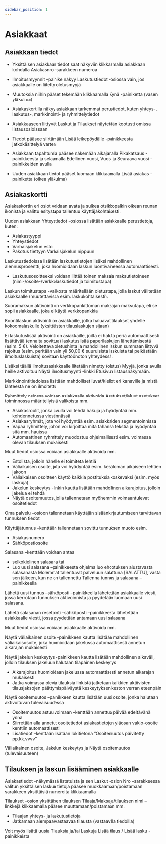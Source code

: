 ```yaml
---
sidebar_position: 1
---
```


# Asiakkaat

## Asiakkaan tiedot
- Yksittäisen asiakkaan tiedot saat näkyviin klikkaamalla asiakkaan kohdalla Asiakasnro -sarakkeen numeroa

- Ilmoitusmyynnit –painike näkyy Laskutustiedot -osiossa vain, jos asiakkaalle on liitetty oletusmyyjä

- Muutoksia niihin pääset tekemään klikkaamalla Kynä -painiketta (vasen yläkulma)

- Asiakaskortilla näkyy asiakkaan tarkemmat perustiedot, kuten yhteys-, laskutus-, markkinointi- ja ryhmittelytiedot

- Asiakkaaseen liittyvät Laskut ja Tilaukset näytetään kootusti omissa listausosioissaan

- Tiedot pääsee siirtämään Lisää leikepöydälle -painikkeesta jatkokäsittelyä varten
- Asiakkaan tapahtumia pääsee näkemään aikajanalla Pikakatsaus -painikkeesta ja selaamalla Edellinen vuosi, Vuosi ja Seuraava vuosi -painikkeiden avulla

- Uuden asiakkaan tiedot pääset luomaan klikkaamalla Lisää asiakas -painiketta (oikea yläkulma)

## Asiakaskortti

Asiakaskortin eri osiot voidaan avata ja sulkea otsikkopalkin oikean reunan ikonista ja valittu esitystapa tallentuu käyttäjäkohtaisesti.

Uuden asiakkaan Yhteystiedot -osiossa lisätään asiakkaalle perustietoja, kuten:
- Asiakastyyppi
- Yhteystiedot
- Varhaisjakelun esto
- Pakotus tiettyyn Varhaisjakelun nippuun

Laskutustiedoissa lisätään laskutustietojen lisäksi mahdollinen alennusprosentti, joka huomioidaan laskun luontivaiheessa automaattisesti.
- Laskutusosoitteeksi voidaan liittää toinen maksaja maksutietoineen (nimi-/osoite-/verkkolaskutiedot ja toimitustapa)

Laskun toimitustapa -valikosta määritellään oletustapa, jolla laskut välitetään asiakkaalle (muutettavissa esim. laskukohtaisesti).

Suoramaksun aktivointi on verkkopankittoman maksajan maksutapa, eli se sopii asiakkaalle, joka ei käytä verkkopankkia

Koontilaskun aktivointi on asiakkaille, jotka haluavat tilaukset yhdelle kokoomalaskulle (yksittäisten tilauslaskujen sijaan)

Ei laskutuslisää aktivointi on asiakkaille, joilta ei haluta periä automaattisesti lisättävää (ennalta sovittua) laskutuslisää paperilaskujen lähettämisestä (esim. 5 €).
Veloitettava oletushinta ja mahdollinen laskun summaan liittyvä rajoitus (esim. peritään vain yli 50,00 € suuruisista laskuista tai pelkästään ilmoituslaskuista) sovitaan käyttöönoton yhteydessä.

Lisäksi täällä ilmoitusasiakkaalle liitetään nimetty (oletus) Myyjä, jonka avulla heille aktivoituu Näytä ilmoitusmyynti -linkki Etusivun listausnäkymään.

Markkinointitiedoissa lisätään mahdolliset luvat/kiellot eri kanaville ja mistä lähteestä ne on ilmoitettu

Ryhmittely osiossa voidaan asiakkaalle aktivoida Asetukset/Muut asetukset toiminnossa määritellyistä valikoista mm.
- Asiakasroolit, jonka avulla voi tehdä hakuja ja hyödyntää mm. kohdennetussa viestinnässä
- Asiakasryhmät, jota voi hyödyntää esim. asiakkaiden segmentoinnissa
- Vapaa ryhmittely, johon voi kirjoittaa mitä tahansa tekstiä ja hyödyntää sitä mm. hauissa
- Automaattinen ryhmittely muodostuu ohjelmallisesti esim. voimassa olevan tilauksen mukaisesti

Muut tiedot osiossa voidaan asiakkaalle aktivoida mm.
- Estolista, jolloin hänelle ei toimiteta lehtiä
- Väliaikaisen osoite, jota voi hyödyntää esim. kesäloman aikaiseen lehtien jakoon
- Väliaikaisen osoitteen käyttö kaikkia postituksia koskevaksi (esim. myös laskuja)
- Jakelun keskeytys -linkin kautta lisätään mahdollinen aikarajoitus, jolloin jakelua ei tehdä
- Näytä osoitemuutos, jolla tallennetaan myöhemmin voimaantulevat osoitetiedot

Oma palvelu –osioon tallennetaan käyttäjän sisäänkirjautumiseen tarvittavan tunnuksen tiedot

Käyttäjätunnus –kenttään tallennetaan sovittu tunnuksen muoto esim.
- Asiakasnumero
- Sähköpostiosoite

Salasana –kenttään voidaan antaa
- selkokielinen salasana tai
- Luo uusi salasana –painikkeesta ohjelma luo ehdotuksen alustavasta salasanasta
Molemmat tallentuvat palveluun salattuna [SALATTU], vasta sen jälkeen, kun ne on tallennettu Tallenna tunnus ja salasana –painikkeella

Lähetä uusi tunnus –sähköposti –painikkeella lähetetään asiakkaalle viesti, jossa kerrotaan tunnuksen aktivoinnista ja pyydetään luomaan uusi salasana.

Lähetä salasanan resetointi –sähköposti –painikkeesta lähetetään asiakkaalle viesti, jossa pyydetään antamaan uusi salasana

Muut tiedot osiossa voidaan asiakkaalle aktivoida mm.

Näytä väliaikainen osoite -painikkeen kautta lisätään mahdollinen väliaikaisosoite, joka huomioidaan jakelussa automaattisesti annetun aikarajan mukaisesti

Näytä jakelun keskeytys -painikkeen kautta lisätään mahdollinen aikaväli, jolloin tilauksen jakeluun halutaan tilapäinen keskeytys
- Aikarajoitus huomioidaan jakelussa automaattisesti annetun aikarajan mukaisesti
- Jatka voimassa olevia tilauksia linkistä jatketaan kaikkien aktiivisten tilausjaksojen päättymispäiväystä keskeytyksen keston verran eteenpäin

Näytä osoitemuutos –painikkeen kautta lisätään uusi osoite, jonka halutaan aktivoituvan tulevaisuudessa
- Osoitemuutos astuu voimaan –kenttään annettua päivää edeltävänä yönä
- Siirretään alla annetut osoitetiedot asiakastietojen yläosan vakio-osoite kenttiin automaattisesti
- Lisätiedot –kenttään lisätään lokitietona ”Osoitemuutos päivitetty pp.kk.vvvv”


Väliaikainen osoite, Jakelun keskeytys ja Näytä osoitemuutos (tulevaisuuteen)

## Tilauksen ja laskun lisääminen asiakkaalle

Asiakastiedot -näkymässä listatuista ja sen Laskut -osion Nro –sarakkeessa valitun yksittäisen laskun tietoja pääsee muokkaamaan/poistamaan sarakkeen yksittäisiä numeroita klikkaamalla

Tilaukset –osion yksittäisen tilauksen Tilaaja/Maksaja/tilauksen nimi –linkkejä klikkaamalla pääsee muuttamaan/poistamaan mm.
- Tilaajan yhteys- ja laskutustietoja
- Jatkamaan aiempaa/vastaavaa tilausta (vastaavilla tiedoilla)

Voit myös lisätä uusia Tilauksia ja/tai Laskuja Lisää tilaus / Lisää lasku -painikkeista